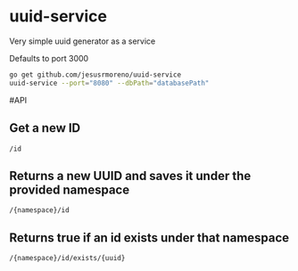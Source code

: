 # uuid-service
Very simple uuid generator as a service

Defaults to port 3000
```bash
go get github.com/jesusrmoreno/uuid-service
uuid-service --port="8080" --dbPath="databasePath"
```

#API

## Get a new ID
```
/id
```
## Returns a new UUID and saves it under the provided namespace
```
/{namespace}/id
```

## Returns true if an id exists under that namespace
```
/{namespace}/id/exists/{uuid}
```
